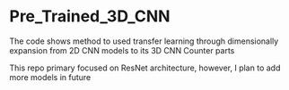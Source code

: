 # Pre_Trained_3D_CNN
The code shows method to used transfer learning through dimensionally expansion from 2D CNN models to its 3D CNN Counter parts

This repo primary focused on ResNet architecture, however, I plan to add more models in future
